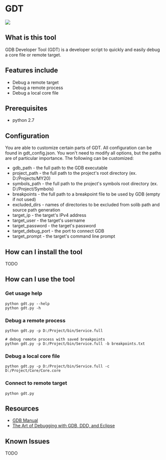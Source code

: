 # GDT

<a href="https://codeclimate.com/github/brandonsoto/gdt/maintainability"><img src="https://api.codeclimate.com/v1/badges/c203adcc92be588cf10d/maintainability" /></a>

## What is this tool

GDB Developer Tool (GDT) is a developer script to quickly and easily debug a core file or remote target.

## Features include

- Debug a remote target
- Debug a remote process
- Debug a local core file

## Prerequisites

- python 2.7

## Configuration

You are able to customize certain parts of GDT. All configuration can be found in gdt_config.json. You won't need to modify all options, but the paths are of particular importance. The following can be customized:

- gdb_path - the full path to the GDB executable
- project_path - the full path to the project's root directory (ex. D:/Projects/MY20)
- symbols_path - the full path to the project's symbols root directory (ex. D:/Project/Symbols)
- breakpoints - the full path to a breakpoint file to be used by GDB (empty if not used)
- excluded_dirs - names of directories to be excluded from solib path and source path generation
- target_ip - the target's IPv4 address
- target_user - the target's username
- target_password - the target's password
- target_debug_port - the port to connect GDB
- target_prompt - the target's command line prompt

## How can I install the tool

TODO

## How can I use the tool

### Get usage help

```shell
python gdt.py --help
python gdt.py -h
```

### Debug a remote process

```shell
python gdt.py -p D:/Project/bin/Service.full

# debug remote process with saved breakpoints
python gdt.py -p D:/Project/bin/Service.full -b breakpoints.txt
```

### Debug a local core file

```shell
python gdt.py -p D:/Project/bin/Service.full -c D:/Project/Core/Core.core
```

### Connect to remote target

```shell
python gdt.py
```

## Resources
- [GDB Manual](https://sourceware.org/gdb/onlinedocs/gdb/index.html#SEC_Contents)
- [The Art of Debugging with GDB, DDD, and Eclipse](https://www.amazon.com/Art-Debugging-GDB-DDD-Eclipse/dp/1593271743/ref=sr_1_2?ie=UTF8&qid=1519965502&sr=8-2&keywords=gdb&dpID=51tKpAW8vyL&preST=_SX218_BO1,204,203,200_QL40_&dpSrc=srch)


## Known Issues

TODO